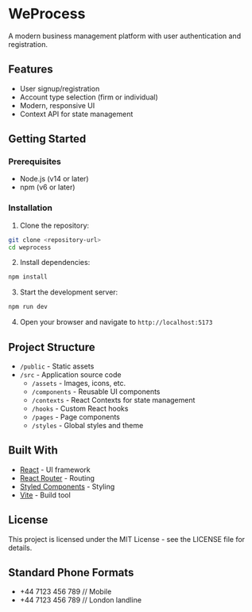 # WeProcess

A modern business management platform with user authentication and registration.

## Features

- User signup/registration
- Account type selection (firm or individual)
- Modern, responsive UI
- Context API for state management

## Getting Started

### Prerequisites

- Node.js (v14 or later)
- npm (v6 or later)

### Installation

1. Clone the repository:
```bash
git clone <repository-url>
cd weprocess
```

2. Install dependencies:
```bash
npm install
```

3. Start the development server:
```bash
npm run dev
```

4. Open your browser and navigate to `http://localhost:5173`

## Project Structure

- `/public` - Static assets
- `/src` - Application source code
  - `/assets` - Images, icons, etc.
  - `/components` - Reusable UI components
  - `/contexts` - React Contexts for state management
  - `/hooks` - Custom React hooks
  - `/pages` - Page components
  - `/styles` - Global styles and theme

## Built With

- [React](https://reactjs.org/) - UI framework
- [React Router](https://reactrouter.com/) - Routing
- [Styled Components](https://styled-components.com/) - Styling
- [Vite](https://vitejs.dev/) - Build tool

## License

This project is licensed under the MIT License - see the LICENSE file for details.

## Standard Phone Formats

- +44 7123 456 789  // Mobile
- +44 7123 456 789  // London landline

